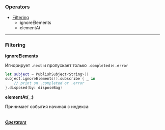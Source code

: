 [/]:# (https://gist.github.com/MinhasKamal/7fdebb7c424d23149140#file-github-markdown-syntax-md)

[/]:# (stackedit.io)

 ### Operators
*  [Filtering](#filtering)
	*  ignoreElements
	* elementAt
***
### Filtering
**ignoreElements**

Игнорирует `.next`  и пропускает только `.completed` и 
`.error`
```swift
let subject = PublishSubject<String>()
subject.ignoreElements().subscribe { _ in 
	// print on .completed or .error
}.disposed(by: disposeBag)
```
**elementAt(_:)**

Принимает события начиная с индекса
```swift
````

##### [Operators](#operators)
<!--stackedit_data:
eyJoaXN0b3J5IjpbMTAwMzkwMjQ2XX0=
-->